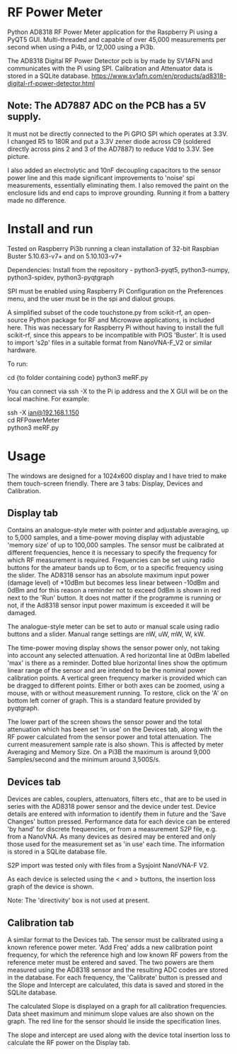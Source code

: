 # RF Power Meter

Python AD8318 RF Power Meter application for the Raspberry Pi using a PyQT5 GUI.  Multi-threaded and capable of over 45,000 measurements per second when using a Pi4b, or 12,000 using a Pi3b.

The AD8318 Digital RF Power Detector pcb is by made by SV1AFN and communicates with the Pi using SPI.  Calibration and Attenuator data is stored in a SQLite database.  https://www.sv1afn.com/en/products/ad8318-digital-rf-power-detector.html


## Note: The AD7887 ADC on the PCB has a 5V supply.
It must not be directly connected to the Pi GPIO SPI which operates at 3.3V.  I changed R5 to 180R and put a 3.3V zener diode across C9 (soldered directly across pins 2 and 3 of the AD7887) to reduce Vdd to 3.3V.  See picture.

I also added an electrolytic and 10nF decoupling capacitors to the sensor power line and this made significant improvements to 'noise' spi measurements, essentially eliminating them.  I also removed the paint on the enclosure lids and end caps to improve grounding.  Running it from a battery made no difference.

# Install and run
Tested on Raspberry Pi3b running a clean installation of 32-bit Raspbian Buster 5.10.63-v7+ and on 5.10.103-v7+

Dependencies: Install from the repository - python3-pyqt5, python3-numpy, python3-spidev, python3-pyqtgraph

SPI must be enabled using Raspberry Pi Configuration on the Preferences menu, and the user must be in the spi and dialout groups.

A simplified subset of the code touchstone.py from scikit-rf, an open-source Python package for RF and Microwave applications, is included here.  This was necessary for Raspberry Pi without having to install the full scikit-rf, since this appears to be incompatible with PiOS 'Buster'.  It is used to import 's2p' files in a suitable format from NanoVNA-F_V2 or similar hardware.

To run:

cd {to folder containing code}
python3 meRF.py

You can connect via ssh -X to the Pi ip address and the X GUI will be on the local machine.  For example:

ssh -X ian@192.168.1.150
<enter password>  
cd RFPowerMeter  
python3 meRF.py

# Usage

The windows are designed for a 1024x600 display and I have tried to make them touch-screen friendly.  There are 3 tabs: Display, Devices and Calibration.

## Display tab

Contains an analogue-style meter with pointer and adjustable averaging, up to 5,000 samples, and a time-power moving display with adjustable 'memory size' of up to 100,000 samples. The sensor must be calibrated  at different frequencies, hence it is necessary to specify the frequency for which RF measurement is required. Frequencies can be set using radio buttons for the amateur bands up to 6cm, or to a specific frequency using the slider. The AD8318 sensor has an absolute maximum input power (damage level) of +10dBm but becomes less linear between -10dBm and 0dBm and for this reason a reminder not to exceed 0dBm is shown in red next to the 'Run' button.  It does not matter if the programme is running or not, if the Ad8318 sensor input power maximum is exceeded it will be damaged.

The analogue-style meter can be set to auto or manual scale using radio buttons and a slider.  Manual range settings are nW, uW, mW, W, kW.

The time-power moving display shows the sensor power only, not taking into account any selected attenuation. A red horizontal line at 0dBm labelled 'max' is there as a reminder. Dotted blue horizontal lines show the optimum linear range of the sensor and are intended to be the nominal power calibration points. A vertical green frequency marker is provided which can be dragged to different points.  Either or both axes can be zoomed, using a mouse, with or without measurement running.  To restore, click on the 'A' on bottom left corner of graph.  This is a standard feature provided by pyqtgraph.

The lower part of the screen shows the sensor power and the total attenuation which has been set 'in use' on the Devices tab, along with the RF power calculated from the sensor power and total attenuation.  The current measurement sample rate is also shown.  This is affected by meter Averaging and Memory Size.  On a Pi3B the maximum is around 9,000 Samples/second and the minimum around 3,500S/s.

## Devices tab

Devices are cables, couplers, attenuators, filters etc., that are to be used in series with the AD8318 power sensor and the device under test. Device details are entered with information to identify them in future and the 'Save Changes' button pressed. Performance data for each device can be entered 'by hand' for discrete frequencies, or from a measurement S2P file, e.g. from a NanoVNA.  As many devices as desired may be entered and only those used for the measurement set as 'in use' each time.  The information is stored in a SQLite database file. 

S2P import was tested only with files from a Sysjoint NanoVNA-F V2.

As each device is selected using the < and > buttons, the insertion loss graph of the device is shown.

Note: The 'directivity' box is not used at present.

## Calibration tab

A similar format to the Devices tab.  The sensor must be calibrated using a known reference power meter.  'Add Freq' adds a new calibration point frequency, for which the reference high and low known RF powers from the reference meter must be entered and saved. The two powers are them measured using the AD8318 sensor and the resulting ADC codes are stored in the database.  For each frequency, the 'Calibrate' button is pressed and the Slope and Intercept are calculated, this data is saved and stored in the SQLite database.

The calculated Slope is displayed on a graph for all calibration frequencies. Data sheet maximum and minimum slope values are also shown on the graph.  The red line for the sensor should lie inside the specification lines.

The slope and intercept are used along with the device total insertion loss to calculate the RF power on the Display tab.
